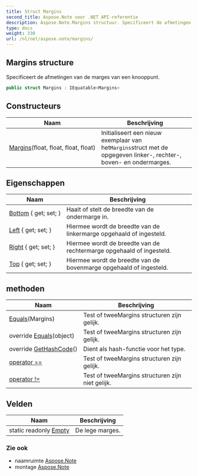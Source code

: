 ```yaml
---
title: Struct Margins
second_title: Aspose.Note voor .NET API-referentie
description: Aspose.Note.Margins structuur. Specificeert de afmetingen van de marges van een knooppunt.
type: docs
weight: 330
url: /nl/net/aspose.note/margins/
---
```

## Margins structure

Specificeert de afmetingen van de marges van een knooppunt.

```csharp
public struct Margins : IEquatable<Margins>
```

## Constructeurs

| Naam | Beschrijving |
| --- | --- |
| [Margins](margins/)(float, float, float, float) | Initialiseert een nieuw exemplaar van het`Margins`struct met de opgegeven linker-, rechter-, boven- en ondermarges. |

## Eigenschappen

| Naam | Beschrijving |
| --- | --- |
| [Bottom](../../aspose.note/margins/bottom/) { get; set; } | Haalt of stelt de breedte van de ondermarge in. |
| [Left](../../aspose.note/margins/left/) { get; set; } | Hiermee wordt de breedte van de linkermarge opgehaald of ingesteld. |
| [Right](../../aspose.note/margins/right/) { get; set; } | Hiermee wordt de breedte van de rechtermarge opgehaald of ingesteld. |
| [Top](../../aspose.note/margins/top/) { get; set; } | Hiermee wordt de breedte van de bovenmarge opgehaald of ingesteld. |

## methoden

| Naam | Beschrijving |
| --- | --- |
| [Equals](../../aspose.note/margins/equals/#equals)(Margins) | Test of tweeMargins structuren zijn gelijk. |
| override [Equals](../../aspose.note/margins/equals/#equals_1)(object) | Test of tweeMargins structuren zijn gelijk. |
| override [GetHashCode](../../aspose.note/margins/gethashcode/)() | Dient als hash-functie voor het type. |
| [operator ==](../../aspose.note/margins/op_equality/) | Test of tweeMargins structuren zijn gelijk. |
| [operator !=](../../aspose.note/margins/op_inequality/) | Test of tweeMargins structuren zijn niet gelijk. |

## Velden

| Naam | Beschrijving |
| --- | --- |
| static readonly [Empty](../../aspose.note/margins/empty/) | De lege marges. |

### Zie ook

* naamruimte [Aspose.Note](../../aspose.note/)
* montage [Aspose.Note](../../)


